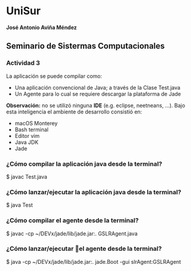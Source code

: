 # UniSur
**José Antonio Aviña Méndez**

## Seminario de Sistermas Computacionales

### Actividad 3

La aplicación se puede compilar como:

+ Una aplicación convencional de Java; a través de la Clase Test.java
+ Un Agente para lo cual se requiere descargar la plataforma de Jade

**Observación:** no se utilizó ninguna **IDE** (e.g. eclipse, neetneans, ...). Bajo esta inteligencia el ambiente de desarrollo consistió en:

+ macOS Monterey
+ Bash terminal
+ Editor vim
+ Java JDK
+ Jade

### ¿Cómo compilar la aplicación java desde la terminal?

$ javac Test.java 

### ¿Cómo lanzar/ejecutar la aplicación java desde la terminal?

$ java Test 

### ¿Cómo compilar el agente desde la terminal?

$ javac -cp ~/DEVx/jade/lib/jade.jar:. GSLRAgent.java  

### ¿Cómo lanzar/ejecutar 🚡el agente desde la terminal?

$ java -cp ~/DEVx/jade/lib/jade.jar:. jade.Boot -gui slrAgent:GSLRAgent
